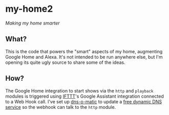 my-home2
========

*Making my home smarter*

## What?

This is the code that powers the "smart" aspects of my home, augmenting Google Home and Alexa. It's not intended to be run anywhere else, but I'm opening its quite ugly source to share some of the ideas.

## How?

The Google Home integration to start shows via the `http` and `playback` modules is triggered using [IFTTT][1]'s Google Assistant integration connected to a Web Hook call. I've set up [dns-o-matic][2] to update a [free dynamic DNS service][3] so the webhook can talk to the `http` module.

[1]: https://ifttt.com/discover
[2]: https://dnsomatic.com/
[3]: https://freedns.afraid.org
